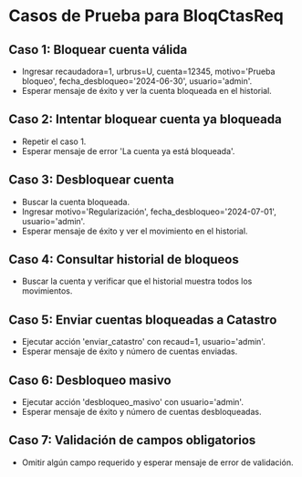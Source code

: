 # Casos de Prueba para BloqCtasReq

## Caso 1: Bloquear cuenta válida
- Ingresar recaudadora=1, urbrus=U, cuenta=12345, motivo='Prueba bloqueo', fecha_desbloqueo='2024-06-30', usuario='admin'.
- Esperar mensaje de éxito y ver la cuenta bloqueada en el historial.

## Caso 2: Intentar bloquear cuenta ya bloqueada
- Repetir el caso 1.
- Esperar mensaje de error 'La cuenta ya está bloqueada'.

## Caso 3: Desbloquear cuenta
- Buscar la cuenta bloqueada.
- Ingresar motivo='Regularización', fecha_desbloqueo='2024-07-01', usuario='admin'.
- Esperar mensaje de éxito y ver el movimiento en el historial.

## Caso 4: Consultar historial de bloqueos
- Buscar la cuenta y verificar que el historial muestra todos los movimientos.

## Caso 5: Enviar cuentas bloqueadas a Catastro
- Ejecutar acción 'enviar_catastro' con recaud=1, usuario='admin'.
- Esperar mensaje de éxito y número de cuentas enviadas.

## Caso 6: Desbloqueo masivo
- Ejecutar acción 'desbloqueo_masivo' con usuario='admin'.
- Esperar mensaje de éxito y número de cuentas desbloqueadas.

## Caso 7: Validación de campos obligatorios
- Omitir algún campo requerido y esperar mensaje de error de validación.
